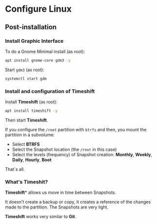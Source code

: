 # Configure Linux

## Post-installation

### Install Graphic Interface

To do a Gnome Minimal install (as root):

```bash
apt install gnome-core gdm3 -y
```

Start `gdm3` (as root):

```bash
systemctl start gdm
```

### Install and configuration of Timeshift

Install **Timeshift** (as root):

```bash
apt install timeshift -y
```

Then start **Timeshift**.

If you configure the `/root` partition with `btrfs` and then, you mount the partition in a subvolume:

* Select **BTRFS**
* Select the Snapshot location (the `/root` in this case)
* Select the levels (frequency) of Snapshot creation: **Monthly**, **Weekly**, **Daily**, **Hourly**, **Boot**

That´s all.

### What's Timeshit?

**Timeshift*** allows us move in time between Snapshots.

It doesn't create a backup or copy, it creates a reference of the changes made to the partition. The Snapshots are very light.

**Timeshift** works very similar to **Git**.